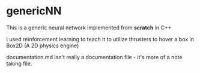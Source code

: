 # genericNN

This is a generic neural network implemented from **scratch** in C++

I used reinforcement learning to teach it to utilize thrusters to hover a box in Box2D (A 2D physics engine)

documentation.md isn't really a documentation file - it's more of a note taking file.
